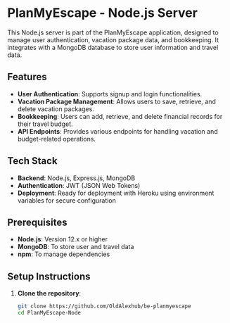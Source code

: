 # PlanMyEscape - Node.js Server

This Node.js server is part of the PlanMyEscape application, designed to manage user authentication, vacation package data, and bookkeeping. It integrates with a MongoDB database to store user information and travel data.

## Features

- **User Authentication**: Supports signup and login functionalities.
- **Vacation Package Management**: Allows users to save, retrieve, and delete vacation packages.
- **Bookkeeping**: Users can add, retrieve, and delete financial records for their travel budget.
- **API Endpoints**: Provides various endpoints for handling vacation and budget-related operations.

## Tech Stack

- **Backend**: Node.js, Express.js, MongoDB
- **Authentication**: JWT (JSON Web Tokens)
- **Deployment**: Ready for deployment with Heroku using environment variables for secure configuration

## Prerequisites

- **Node.js**: Version 12.x or higher
- **MongoDB**: To store user and travel data
- **npm**: To manage dependencies

## Setup Instructions

1. **Clone the repository**:
   ```bash
   git clone https://github.com/OldAlexhub/be-planmyescape
   cd PlanMyEscape-Node
   ```
